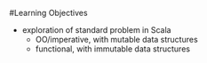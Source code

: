 #Learning Objectives

- exploration of standard problem in Scala
  - OO/imperative, with mutable data structures
  - functional, with immutable data structures
